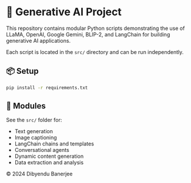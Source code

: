 # 🧠 Generative AI Project

This repository contains modular Python scripts demonstrating the use of LLaMA, OpenAI, Google Gemini, BLIP-2, and LangChain for building generative AI applications.

Each script is located in the `src/` directory and can be run independently.

## 📦 Setup

```bash
pip install -r requirements.txt
```

## 📁 Modules

See the `src/` folder for:
- Text generation
- Image captioning
- LangChain chains and templates
- Conversational agents
- Dynamic content generation
- Data extraction and analysis

© 2024 Dibyendu Banerjee
